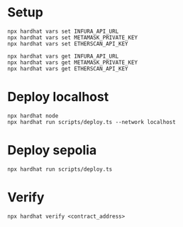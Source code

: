# Setup

```
npx hardhat vars set INFURA_API_URL
npx hardhat vars set METAMASK_PRIVATE_KEY
npx hardhat vars set ETHERSCAN_API_KEY

npx hardhat vars get INFURA_API_URL
npx hardhat vars get METAMASK_PRIVATE_KEY
npx hardhat vars get ETHERSCAN_API_KEY
```

# Deploy localhost

```
npx hardhat node
npx hardhat run scripts/deploy.ts --network localhost
```

# Deploy sepolia

```
npx hardhat run scripts/deploy.ts
```

# Verify 

```
npx hardhat verify <contract_address>
```


